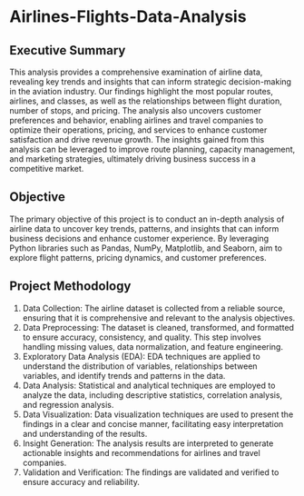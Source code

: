 # Airlines-Flights-Data-Analysis
## Executive Summary
This analysis provides a comprehensive examination of airline data, revealing key trends and insights that can inform strategic decision-making in the aviation industry. Our findings highlight the most popular routes, airlines, and classes, as well as the relationships between flight duration, number of stops, and pricing. The analysis also uncovers customer preferences and behavior, enabling airlines and travel companies to optimize their operations, pricing, and services to enhance customer satisfaction and drive revenue growth. The insights gained from this analysis can be leveraged to improve route planning, capacity management, and marketing strategies, ultimately driving business success in a competitive market.
## Objective
The primary objective of this project is to conduct an in-depth analysis of airline data to uncover key trends, patterns, and insights that can inform business decisions and enhance customer experience. By leveraging Python libraries such as Pandas, NumPy, Matplotlib, and Seaborn, aim to explore flight patterns, pricing dynamics, and customer preferences.
## Project Methodology
1. Data Collection: The airline dataset is collected from a reliable source, ensuring that it is comprehensive and relevant to the analysis objectives.
2. Data Preprocessing: The dataset is cleaned, transformed, and formatted to ensure accuracy, consistency, and quality. This step involves handling missing values, data normalization, and feature engineering.
3. Exploratory Data Analysis (EDA): EDA techniques are applied to understand the distribution of variables, relationships between variables, and identify trends and patterns in the data.
4. Data Analysis: Statistical and analytical techniques are employed to analyze the data, including descriptive statistics, correlation analysis, and regression analysis.
5. Data Visualization: Data visualization techniques are used to present the findings in a clear and concise manner, facilitating easy interpretation and understanding of the results.
6. Insight Generation: The analysis results are interpreted to generate actionable insights and recommendations for airlines and travel companies.
7. Validation and Verification: The findings are validated and verified to ensure accuracy and reliability.
